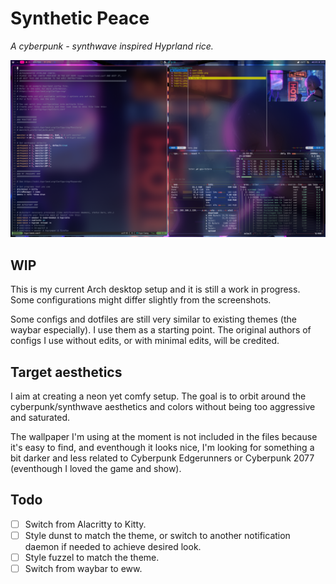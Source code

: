 # Synthetic Peace
*A cyberpunk - synthwave inspired Hyprland rice.*

![screenshot1](screenshots/screenshot2.png)

## WIP

This is my current Arch desktop setup and it is still a work in progress. Some configurations might differ slightly from the screenshots.

Some configs and dotfiles are still very similar to existing themes (the waybar especially). I use them as a starting point. The original authors of configs I use without edits, or with minimal edits, will be credited.

## Target aesthetics

I aim at creating a neon yet comfy setup. The goal is to orbit around the cyberpunk/synthwave aesthetics and colors without being too aggressive and saturated.

The wallpaper I'm using at the moment is not included in the files because it's easy to find, and eventhough it looks nice, I'm looking for something a bit darker and less related to Cyberpunk Edgerunners or Cyberpunk 2077 (eventhough I loved the game and show).

## Todo

- [ ] Switch from Alacritty to Kitty.
- [ ] Style dunst to match the theme, or switch to another notification daemon if needed to achieve desired look.
- [ ] Style fuzzel to match the theme.
- [ ] Switch from waybar to eww.
